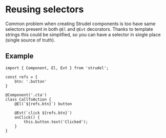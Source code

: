 # Reusing selectors

Common problem when creating Strudel components is too have same selectors present in both
`@El` and `@Evt` decorators. Thanks to template strings this could be simplified, so you can
have a selector in single place (single source of truth).

## Example

```
import { Component, El, Evt } from 'strudel';

const refs = {
    btn: '.button'
}

@Component('.cta')
class CallToAction {
    @El(`${refs.btn}`) button

    @Evt(`click ${refs.btn}`)
    onClick() {
        this.button.text('Clicked');
    }
}
```
